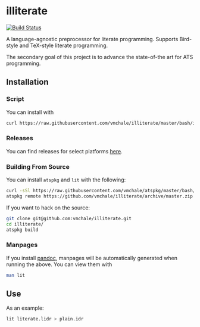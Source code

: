 # illiterate

[![Build Status](https://travis-ci.org/vmchale/illiterate.svg?branch=master)](https://travis-ci.org/vmchale/illiterate)

A language-agnostic preprocessor for literate programming. Supports Bird-style
and TeX-style literate programming.

The secondary goal of this project is to advance the state-of-the art for ATS
programming.

## Installation

### Script

You can install with

```bash
curl https://raw.githubusercontent.com/vmchale/illiterate/master/bash/install.sh | sh -s
```

### Releases

You can find releases for select platforms
[here](https://github.com/vmchale/illiterate/releases).

### Building From Source

You can install `atspkg` and `lit` with the following:

```bash
curl -sSl https://raw.githubusercontent.com/vmchale/atspkg/master/bash/install.sh | bash -s
atspkg remote https://github.com/vmchale/illiterate/archive/master.zip
```

If you want to hack on the source:

```bash
git clone git@github.com:vmchale/illiterate.git
cd illiterate/
atspkg build
```

### Manpages

If you install [pandoc](http://pandoc.org/installing.html), manpages will be
automatically generated when running the above. You can view them with

```bash
man lit
```

## Use

As an example:

```bash
lit literate.lidr > plain.idr
```
